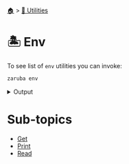 <!--startTocHeader-->
[🏠](../../README.md) > [🔧 Utilities](../README.md)
# 🏝️ Env
<!--endTocHeader-->

To see list of `env` utilities you can invoke:

<!--startCode-->
```bash
zaruba env
```
 
<details>
<summary>Output</summary>
 
```````
Environment manipulation utilities

Usage:
  zaruba env [command]

Available Commands:
  get         Get current environment variables as jsonMap
  print       Print a jsonMap as environment variable declarations
  read        Read environment variable from env file and return a jsonMap

Flags:
  -h, --help   help for env

Use "zaruba env [command] --help" for more information about a command.
```````
</details>
<!--endCode-->

<!--startTocSubtopic-->
# Sub-topics
* [Get](get.md)
* [Print](print.md)
* [Read](read.md)
<!--endTocSubtopic-->